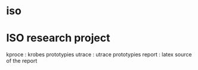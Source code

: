 iso
===
ISO research project 
==
kproce : krobes prototypies 
utrace : utrace prototypies 
report : latex source of the report 

